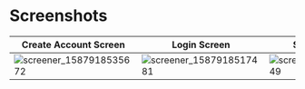 # Screenshots

Create Account Screen | Login Screen | Success Screen
------------ | -------------|--------------
![screener_1587918535672](https://user-images.githubusercontent.com/22801227/80344896-9706c100-8868-11ea-8b6a-55565d202db3.png) | ![screener_1587918517481](https://user-images.githubusercontent.com/22801227/80344906-9a01b180-8868-11ea-9139-96fa430ccdbc.png) | ![screener_1587972238849](https://user-images.githubusercontent.com/22801227/80345075-da612f80-8868-11ea-8fa1-d415d82ead1e.png)

